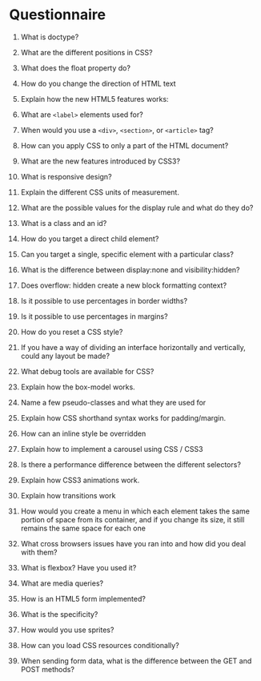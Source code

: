 # Questionnaire

1. What is doctype?



2. What are the different positions in CSS?



3. What does the float property do?



4. How do you change the direction of HTML text



5. Explain how the new HTML5 features works:



6. What are `<label>` elements used for?



7. When would you use a `<div>`, `<section>`, or `<article>` tag?



8. How can you apply CSS to only a part of the HTML document?



9. What are the new features introduced by CSS3?



10. What is responsive design?



11. Explain the different CSS units of measurement.



12. What are the possible values for the display rule and what do they do?



13. What is a class and an id?



14. How do you target a direct child element?



15. Can you target a single, specific element with a particular class?



16. What is the difference between display:none and visibility:hidden?



17. Does overflow: hidden create a new block formatting context?



18. Is it possible to use percentages in border widths?



19. Is it possible to use percentages in margins?



20. How do you reset a CSS style?



21. If you have a way of dividing an interface horizontally and vertically, could any layout be made?



22. What debug tools are available for CSS?



23. Explain how the box-model works.



24. Name a few pseudo-classes and what they are used for



25. Explain how CSS shorthand syntax works for padding/margin.



26. How can an inline style be overridden



27. Explain how to implement a carousel using CSS / CSS3



28. Is there a performance difference between the different selectors?



29. Explain how CSS3 animations work.



30. Explain how transitions work



31. How would you create a menu in which each element takes the same portion of space from its container, and if you change its size, it still remains the same space for each one



32. What cross browsers issues have you ran into and how did you deal with them?



33. What is flexbox? Have you used it?



34. What are media queries?



35. How is an HTML5 form implemented?



36. What is the specificity?



37. How would you use sprites?



38. How can you load CSS resources conditionally?



39. When sending form data, what is the difference between the GET and POST methods?
